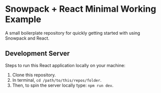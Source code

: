 # Snowpack + React Minimal Working Example

A small boilerplate repository for quickly getting started with using Snowpack and React.

## Development Server

Steps to run this React application locally on your machine:

1. Clone this repository.
2. In terminal, `cd /path/to/this/repos/folder`.
3. Then, to spin the server locally type: `npm run dev`.

